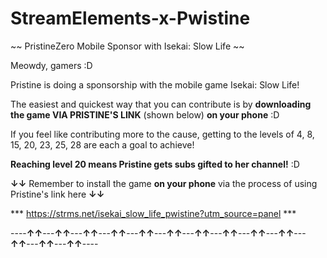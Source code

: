 # StreamElements-x-Pwistine
~~ PristineZero Mobile Sponsor with Isekai: Slow Life ~~

Meowdy, gamers :D

Pristine is doing a sponsorship with the mobile game Isekai: Slow Life!

The easiest and quickest way that you can contribute is by **downloading the game VIA PRISTINE'S LINK** (shown below) **on your phone** :D

If you feel like contributing more to the cause, getting to the levels of 4, 8, 15, 20, 23, 25, 28 are each a goal to achieve!

**Reaching level 20 means Pristine gets subs gifted to her channel!** :D

**↓↓** Remember to install the game **on your phone** via the process of using Pristine's link here **↓↓**

*** https://strms.net/isekai_slow_life_pwistine?utm_source=panel ***

----**↑↑**---**↑↑**---**↑↑**---**↑↑**---**↑↑**---**↑↑**---**↑↑**---**↑↑**---**↑↑**---**↑↑**---**↑↑**---**↑↑**---**↑↑**----

